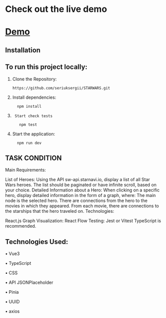# Check out the live demo

# [Demo](https://starwars-one-mu.vercel.app)

## Installation

## To run this project locally:

1.	Clone the Repository:

        https://github.com/seriuksergii/STARWARS.git

2.	Install dependencies:

          npm install

3.      Start check tests

          npm test

5.	Start the application:
 
          npm run dev

 ## TASK CONDITION
 
Main Requirements:

List of Heroes: Using the API sw-api.starnavi.io, display a list of all Star Wars heroes. The list should be paginated or have infinite scroll, based on your choice.
Detailed Information about a Hero: When clicking on a specific hero, display detailed information in the form of a graph, where:
The main node is the selected hero.
There are connections from the hero to the movies in which they appeared.
From each movie, there are connections to the starships that the hero traveled on.
Technologies:

React.js
Graph Visualization: React Flow
Testing: Jest or Vitest
TypeScript is recommended.

## Technologies Used:

•	Vue3

•	TypeScript

•	CSS

•        API JSONPlaceholder

•        Pinia

•        UUID

•        axios

